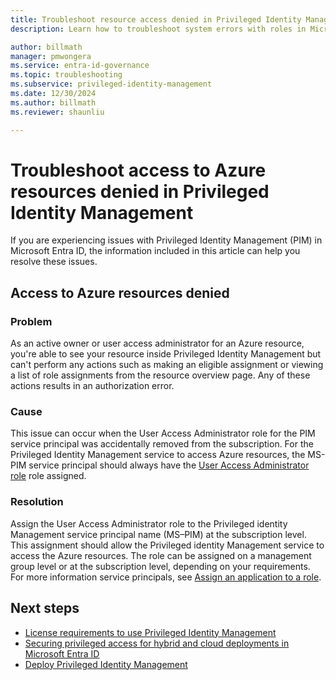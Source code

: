 ```yaml
---
title: Troubleshoot resource access denied in Privileged Identity Management
description: Learn how to troubleshoot system errors with roles in Microsoft Entra Privileged Identity Management (PIM).

author: billmath
manager: pmwongera
ms.service: entra-id-governance
ms.topic: troubleshooting
ms.subservice: privileged-identity-management
ms.date: 12/30/2024
ms.author: billmath
ms.reviewer: shaunliu

---
```


# Troubleshoot access to Azure resources denied in Privileged Identity Management

If you are experiencing issues with Privileged Identity Management (PIM) in Microsoft Entra ID, the information included in this article can help you resolve these issues.

## Access to Azure resources denied

### Problem

As an active owner or user access administrator for an Azure resource, you're able to see your resource inside Privileged Identity Management but can't perform any actions such as making an eligible assignment or viewing a list of role assignments from the resource overview page. Any of these actions results in an authorization error.

### Cause

This issue can occur when the User Access Administrator role for the PIM service principal was accidentally removed from the subscription. For the Privileged Identity Management service to access Azure resources, the MS-PIM service principal should always have the [User Access Administrator role](/azure/role-based-access-control/built-in-roles#user-access-administrator) role assigned.

### Resolution

Assign the User Access Administrator role to the Privileged identity Management service principal name (MS–PIM) at the subscription level. This assignment should allow the Privileged identity Management service to access the Azure resources. The role can be assigned on a management group level or at the subscription level, depending on your requirements. For more information service principals, see [Assign an application to a role](~/identity-platform/howto-create-service-principal-portal.md#assign-a-role-to-the-application).

## Next steps

- [License requirements to use Privileged Identity Management](~/id-governance/licensing-fundamentals.md)
- [Securing privileged access for hybrid and cloud deployments in Microsoft Entra ID](~/identity/role-based-access-control/security-planning.md?toc=/azure/active-directory/privileged-identity-management/toc.json)
- [Deploy Privileged Identity Management](pim-deployment-plan.md)
